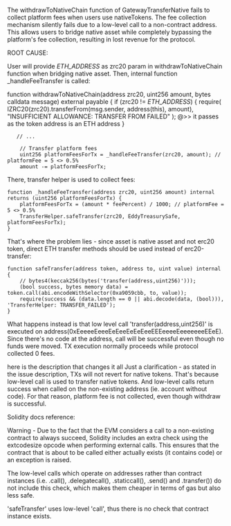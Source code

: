 The withdrawToNativeChain function of GatewayTransferNative fails to collect platform fees when users use nativeTokens. The fee collection mechanism silently fails due to a low-level call to a non-contract address. This allows users to bridge native asset while completely bypassing the platform's fee collection, resulting in lost revenue for the protocol.

ROOT CAUSE:

User will provide _ETH_ADDRESS_ as zrc20 param in withdrawToNativeChain function when bridging native asset. Then, internal function _handleFeeTransfer is called:

   function withdrawToNativeChain(address zrc20, uint256 amount, bytes calldata message) external payable {
        if (zrc20 != _ETH_ADDRESS_) {
            require(
                IZRC20(zrc20).transferFrom(msg.sender, address(this), amount),
                "INSUFFICIENT ALLOWANCE: TRANSFER FROM FAILED"
            );  @>> it passes as the token address is an ETH address
        }

       // ...

        // Transfer platform fees
        uint256 platformFeesForTx = _handleFeeTransfer(zrc20, amount); // platformFee = 5 <> 0.5%
        amount -= platformFeesForTx;




There, transfer helper is used to collect fees:

    function _handleFeeTransfer(address zrc20, uint256 amount) internal returns (uint256 platformFeesForTx) {  
        platformFeesForTx = (amount * feePercent) / 1000; // platformFee = 5 <> 0.5%  
        TransferHelper.safeTransfer(zrc20, EddyTreasurySafe, platformFeesForTx);  
    }  

That's where the problem lies - since asset is native asset and not erc20 token, direct ETH transfer methods should be used instead of erc20-transfer:

    function safeTransfer(address token, address to, uint value) internal {  
        // bytes4(keccak256(bytes('transfer(address,uint256)')));  
        (bool success, bytes memory data) = token.call(abi.encodeWithSelector(0xa9059cbb, to, value));  
        require(success && (data.length == 0 || abi.decode(data, (bool))), 'TransferHelper: TRANSFER_FAILED');  
    }  

What happens instead is that low level call 'transfer(address,uint256)' is executed on address(0xEeeeeEeeeEeEeeEeEeEeeEEEeeeeEeeeeeeeEEeE). Since there's no code at the address, call will be successful even though no funds were moved. TX execution normally proceeds while protocol collected 0 fees.

here is the description that changes it all 
Just a clarification - as stated in the issue description, TXs will not revert for native tokens. That's because low-level call is used to transfer native tokens. And low-level calls return success when called on the non-existing address (ie. account without code). For that reason, platform fee is not collected, even though withdraw is successful.

Solidity docs reference:

Warning - Due to the fact that the EVM considers a call to a non-existing contract to always succeed, Solidity includes an extra check using the extcodesize opcode when performing external calls. This ensures that the contract that is about to be called either actually exists (it contains code) or an exception is raised.

The low-level calls which operate on addresses rather than contract instances (i.e. .call(), .delegatecall(), .staticcall(), .send() and .transfer()) do not include this check, which makes them cheaper in terms of gas but also less safe.

'safeTransfer' uses low-level 'call', thus there is no check that contract instance exists.
